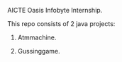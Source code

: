 AICTE Oasis Infobyte Internship.

This repo consists of 2 java projects:

1. Atmmachine.

2. Gussinggame.

   

